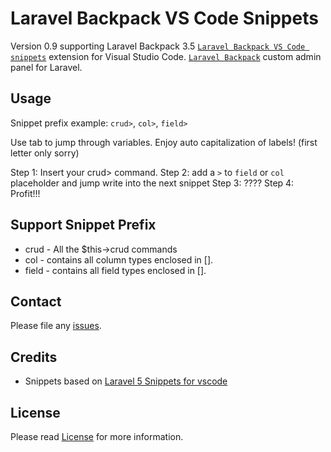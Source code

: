 # Laravel Backpack VS Code Snippets
Version 0.9 supporting Laravel Backpack 3.5
[`Laravel Backpack VS Code snippets`](https://marketplace.visualstudio.com/items?itemName=helloenjoi.backpack-snippets-vscode) extension for Visual Studio Code.
[`Laravel Backpack`](https://backpackforlaravel.com/docs/3.5/introduction) custom admin panel for Laravel.

## Usage

Snippet prefix example: `crud>`, `col>`, `field>`

Use tab to jump through variables. Enjoy auto capitalization of labels! (first letter only sorry)

Step 1: Insert your crud> command.
Step 2: add a `>` to `field` or `col` placeholder and jump write into the next snippet
Step 3: ????
Step 4: Profit!!!

## Support Snippet Prefix

* crud - All the $this->crud commands
* col - contains all column types enclosed in [].
* field - contains all field types enclosed in []. 


## Contact

Please file any [issues](https://github.com/helloenjoi/backpack-snippets-vscode/issues).

## Credits

* Snippets based on [Laravel 5 Snippets for vscode](https://github.com/onecentlin/laravel5-snippets-vscode)

## License

Please read [License](https://github.com/helloenjoi/backpack-snippets-vscode/blob/master/LICENSE.md) for more information.